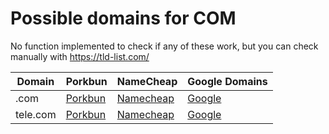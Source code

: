 # Possible domains for COM

No function implemented to check if any of these work, but you can check manually with https://tld-list.com/

| Domain | Porkbun | NameCheap | Google Domains |
|---|---|---|---|
| .com | [Porkbun](https://porkbun.com/checkout/search?prb=e814663da1&tlds=&idnLanguage=&search=search&q=.com) | [Namecheap](https://www.namecheap.com/domains/registration/results/?domain=.com) | [Google](https://domains.google.com/registrar/search?searchTerm=.com) |
| tele.com | [Porkbun](https://porkbun.com/checkout/search?prb=e814663da1&tlds=&idnLanguage=&search=search&q=tele.com) | [Namecheap](https://www.namecheap.com/domains/registration/results/?domain=tele.com) | [Google](https://domains.google.com/registrar/search?searchTerm=tele.com) |
